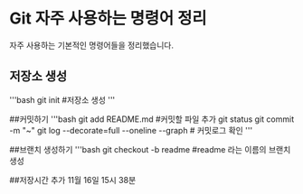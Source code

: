 
# Git 자주 사용하는 명령어 정리
자주 사용하는 기본적인 명령어들을 정리했습니다.

## 저장소 생성
'''bash
git init #저장소 생성
'''

##커밋하기
'''bash
git add README.md #커밋할 파일 추가
git status
git commit -m "~"
git log --decorate=full --oneline --graph # 커밋로그 확인
'''

##브랜치 생성하기
'''bash
git checkout -b readme #readme 라는 이름의 브랜치 생성

##저장시간 추가
11월 16일 15시 38분
